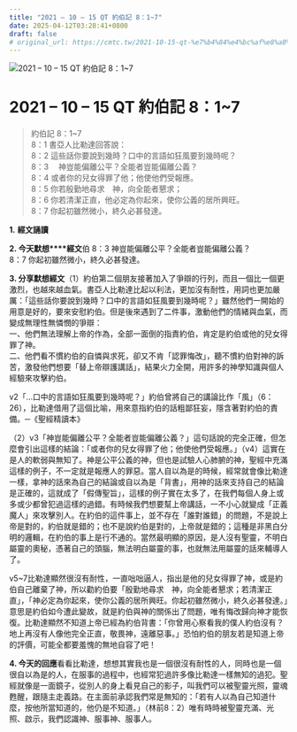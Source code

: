 ```yaml
---
title: "2021 – 10 – 15 QT 約伯記 8：1~7"
date: 2025-04-12T03:28:41+0800
draft: false
# original_url: https://cmtc.tw/2021-10-15-qt-%e7%b4%84%e4%bc%af%e8%a8%98-8%ef%bc%9a17
---
```


![2021 – 10 – 15 QT 約伯記 8：1\~7](/images/qt.jpg   "2021 – 10 – 15 QT 約伯記 8：1\~7")

# 2021 – 10 – 15 QT 約伯記 8：1\~7

> 約伯記 8：1\~7  
> 8：1 書亞人比勒達回答說：  
> 8：2 這些話你要說到幾時？口中的言語如狂風要到幾時呢？  
> 8：3 　神豈能偏離公平？全能者豈能偏離公義？  
> 8：4 或者你的兒女得罪了他；他使他們受報應。  
> 8：5 你若殷勤地尋求　神，向全能者懇求；  
> 8：6 你若清潔正直，他必定為你起來，使你公義的居所興旺。  
> 8：7 你起初雖然微小，終久必甚發達。

**1.** **經文誦讀**

**2. 今天默想****經文**伯 8：3 神豈能偏離公平？全能者豈能偏離公義？  
8：7 你起初雖然微小，終久必甚發達。

**3. 分享默想經文**（1）約伯第二個朋友接著加入了爭辯的行列，而且一個比一個更激烈，也越來越血氣。書亞人比勒達比起以利法，更加沒有耐性，用詞也更加嚴厲：「這些話你要說到幾時？口中的言語如狂風要到幾時呢？」雖然他們一開始的用意是好的，要來安慰約伯。但是後來遇到了二件事，激動他們的情緒與血氣，而變成無理性無憐憫的爭辯：  
一、他們無法理解上帝的作為，全部一面倒的指責約伯，肯定是約伯或他的兒女得罪了神。  
二、他們看不慣約伯的自憐與求死，卻又不肯「認罪悔改」，聽不慣約伯對神的訴苦，激發他們想要「替上帝辯護講話」，結果火力全開，用許多的神學知識與個人經驗來攻擊約伯。

v2「…口中的言語如狂風要到幾時呢？」約伯曾將自己的講論比作「風」（6：26），比勒達借用了這個比喻，用來意指約伯的話粗鄙狂妄，隱含著對約伯的責備。─《聖經精讀本》

（2）v3「神豈能偏離公平？全能者豈能偏離公義？」這句話說的完全正確，但怎麼會引出這樣的結論：「或者你的兒女得罪了他；他使他們受報應。」（v4）這實在是人的軟弱與無知了。神是公平公義的神，但也是試驗人心肺腑的神，聖經中充滿這樣的例子，不一定就是報應人的罪惡。當人自以為是的時候，經常就會像比勒達一樣，拿神的話來為自己的結論或自以為是「背書」，用神的話來支持自己的結論是正確的，這就成了「假傳聖旨」，這樣的例子實在太多了，在我們每個人身上或多或少都曾犯過這樣的過錯。有時候我們想要幫上帝講話，一不小心就變成「正義魔人」來攻擊別人。在約伯的這件事上，並不存在「誰對誰錯」的問題，不是說上帝是對的，約伯就是錯的；也不是說約伯是對的，上帝就是錯的；這種是非黑白分明的邏輯，在約伯的事上是行不通的。當然最明顯的原因，是人沒有聖靈，不明白屬靈的奧秘，憑著自己的頭腦，無法明白屬靈的事，也就無法用屬靈的話來輔導人了。

v5\~7比勒達顯然很沒有耐性，一直咄咄逼人，指出是他的兒女得罪了神，或是約伯自己離棄了神，所以勸約伯要「殷勤地尋求　神，向全能者懇求；若清潔正直」，「神必定為你起來，使你公義的居所興旺。你起初雖然微小，終久必甚發達。」意思是約伯如今遭此變故，就是約伯與神的關係出了問題，唯有悔改歸向神才能恢復。比勒達顯然不知道上帝已經為約伯背書：「你曾用心察看我的僕人約伯沒有？地上再沒有人像他完全正直，敬畏神，遠離惡事。」恐怕約伯的朋友若是知道上帝的評價，可能全都要羞愧的無地自容了吧！

**4. 今天的回應**看看比勒達，想想其實我也是一個很沒有耐性的人，同時也是一個很自以為是的人，在服事的過程中，也經常犯過許多像比勒達一樣無知的過犯。聖經就像是一面鏡子，從別人的身上看見自己的影子，叫我們可以被聖靈光照，靈魂甦醒，跟隨主走義路。在主面前承認我們常是無知的：「若有人以為自己知道什麼，按他所當知道的，他仍是不知道。」（林前8：2）唯有時時被聖靈充滿、光照、啟示，我們認識神、服事神、服事人。